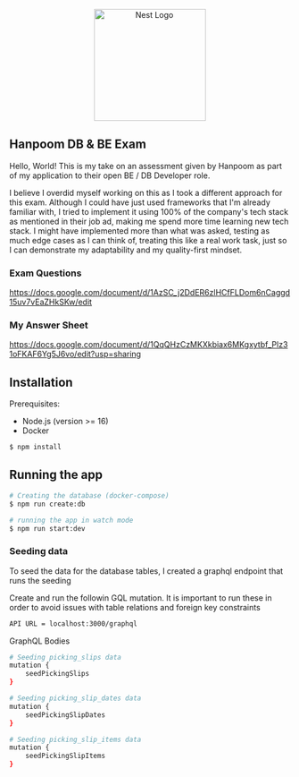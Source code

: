 <p align="center">
  <a href="http://nestjs.com/" target="blank"><img src="https://nestjs.com/img/logo-small.svg" width="200" alt="Nest Logo" /></a>
</p>

[circleci-image]: https://img.shields.io/circleci/build/github/nestjs/nest/master?token=abc123def456
[circleci-url]: https://circleci.com/gh/nestjs/nest

## Hanpoom DB & BE Exam

Hello, World! This is my take on an assessment given by Hanpoom as part of my application to their open BE / DB Developer role.

I believe I overdid myself working on this as I took a different approach for this exam. Although I could have just used frameworks that I'm already familiar with, I tried to implement it using 100% of the company's tech stack as mentioned in their job ad, making me spend more time learning new tech stack.
I might have implemented more than what was asked, testing as much edge cases as I can think of, treating this like a real work task, just so I can demonstrate my adaptability and my quality-first mindset.

### Exam Questions

https://docs.google.com/document/d/1AzSC_j2DdER6zlHCfFLDom6nCaggd15uv7vEaZHkSKw/edit

### My Answer Sheet

https://docs.google.com/document/d/1QqQHzCzMKXkbiax6MKgxytbf_Plz31oFKAF6Yg5J6vo/edit?usp=sharing

## Installation

Prerequisites:

- Node.js (version >= 16)
- Docker

```bash
$ npm install
```

## Running the app

```bash
# Creating the database (docker-compose)
$ npm run create:db

# running the app in watch mode
$ npm run start:dev
```

### Seeding data

To seed the data for the database tables, I created a graphql endpoint that runs the seeding

Create and run the followin GQL mutation.
It is important to run these in order to avoid issues with table relations and foreign key constraints

```bash
API URL = localhost:3000/graphql
```

GraphQL Bodies

```bash
# Seeding picking_slips data
mutation {
    seedPickingSlips
}

# Seeding picking_slip_dates data
mutation {
    seedPickingSlipDates
}

# Seeding picking_slip_items data
mutation {
    seedPickingSlipItems
}
```

